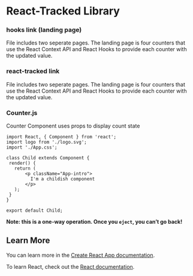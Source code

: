 # React-Tracked Library
### hooks link (landing page)
File includes two seperate pages. The landing page is four counters that use the React Context API and React Hooks to provide each counter with the updated value.

### react-tracked link
File includes two seperate pages. The landing page is four counters that use the React Context API and React Hooks to provide each counter with the updated value.
 

### Counter.js

Counter Component uses props to display count state
 ```JSX
import React, { Component } from 'react';
import logo from './logo.svg';
import './App.css';

class Child extends Component {
  render() {
    return (
        <p className="App-intro">
          I'm a childish component
        </p>
    );
  }
}

export default Child;
```







**Note: this is a one-way operation. Once you `eject`, you can’t go back!**
 

## Learn More

You can learn more in the [Create React App documentation](https://facebook.github.io/create-react-app/docs/getting-started).

To learn React, check out the [React documentation](https://reactjs.org/).

 
